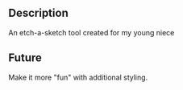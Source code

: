 ## Description

An etch-a-sketch tool created for my young niece

## Future

Make it more "fun" with additional styling.


